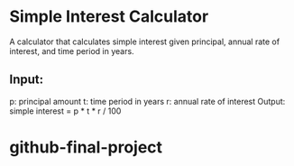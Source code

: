  # Simple Interest Calculator
A calculator that calculates simple interest given principal, annual rate of interest, and time period in years.

## Input:
p: principal amount
t: time period in years
r: annual rate of interest
Output:
simple interest = p * t * r / 100
# github-final-project
